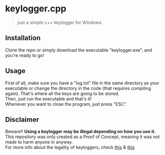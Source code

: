 # keylogger.cpp
 > just a simple c++ keylogger for Windows

## Installation
Clone the repo or simply download the executable "keylogger.exe", and you're ready to go!

## Usage 
First of all, make sure you have a "log.txt" file in the same directory as your executable or change the directory in the code (that requires compiling again). That's where all the keys are going to be stored. <br />
Then, just run the executable and that's it! <br />
Whenever you want to close the program, just press "ESC".

## Disclaimer
Beware!! **Using a keylogger may be illegal depending on how you use it.** <br />
This repository was only created as a Proof of Concept, meaning it was not made to harm anyone in anyway. <br />
For more info about the legality of keyloggers, check [this](https://www.refog.com/is-a-keylogger-legal.html) & [this](https://blogs.findlaw.com/blotter/2017/07/can-i-be-arrested-for-installing-keylogging-software.html)
